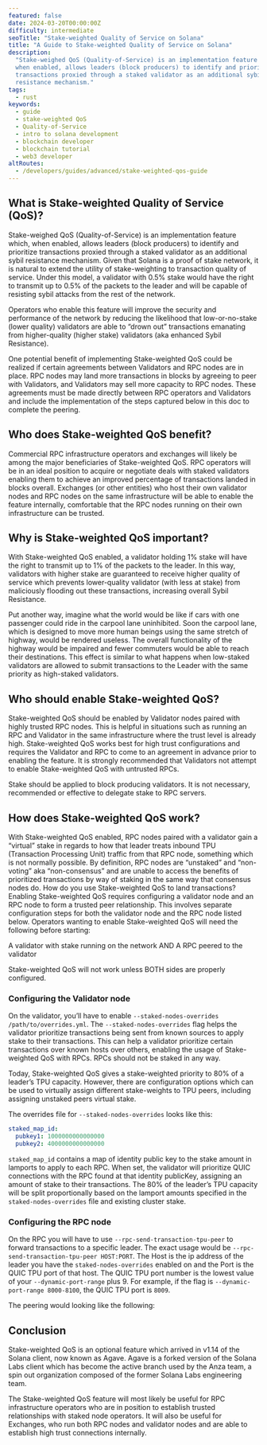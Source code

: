 ```yaml
---
featured: false
date: 2024-03-20T00:00:00Z
difficulty: intermediate
seoTitle: "Stake-weighted Quality of Service on Solana"
title: "A Guide to Stake-weighted Quality of Service on Solana"
description:
  "Stake-weighed QoS (Quality-of-Service) is an implementation feature which,
  when enabled, allows leaders (block producers) to identify and prioritize
  transactions proxied through a staked validator as an additional sybil
  resistance mechanism."
tags:
  - rust
keywords:
  - guide
  - stake-weighted QoS
  - Quality-of-Service
  - intro to solana development
  - blockchain developer
  - blockchain tutorial
  - web3 developer
altRoutes:
  - /developers/guides/advanced/stake-weighted-qos-guide
---
```


## What is Stake-weighted Quality of Service (QoS)?

Stake-weighed QoS (Quality-of-Service) is an implementation feature which, when
enabled, allows leaders (block producers) to identify and prioritize
transactions proxied through a staked validator as an additional sybil
resistance mechanism. Given that Solana is a proof of stake network, it is
natural to extend the utility of stake-weighting to transaction quality of
service. Under this model, a validator with 0.5% stake would have the right to
transmit up to 0.5% of the packets to the leader and will be capable of
resisting sybil attacks from the rest of the network.

Operators who enable this feature will improve the security and performance of
the network by reducing the likelihood that low-or-no-stake (lower quality)
validators are able to “drown out” transactions emanating from higher-quality
(higher stake) validators (aka enhanced Sybil Resistance).

One potential benefit of implementing Stake-weighted QoS could be realized if
certain agreements between Validators and RPC nodes are in place. RPC nodes may
land more transactions in blocks by agreeing to peer with Validators, and
Validators may sell more capacity to RPC nodes. These agreements must be made
directly between RPC operators and Validators and include the implementation of
the steps captured below in this doc to complete the peering.

## Who does Stake-weighted QoS benefit?

Commercial RPC infrastructure operators and exchanges will likely be among the
major beneficiaries of Stake-weighted QoS. RPC operators will be in an ideal
position to acquire or negotiate deals with staked validators enabling them to
achieve an improved percentage of transactions landed in blocks overall.
Exchanges (or other entities) who host their own validator nodes and RPC nodes
on the same infrastructure will be able to enable the feature internally,
comfortable that the RPC nodes running on their own infrastructure can be
trusted.

## Why is Stake-weighted QoS important?

With Stake-weighted QoS enabled, a validator holding 1% stake will have the
right to transmit up to 1% of the packets to the leader. In this way, validators
with higher stake are guaranteed to receive higher quality of service which
prevents lower-quality validator (with less at stake) from maliciously flooding
out these transactions, increasing overall Sybil Resistance.

Put another way, imagine what the world would be like if cars with one passenger
could ride in the carpool lane uninhibited. Soon the carpool lane, which is
designed to move more human beings using the same stretch of highway, would be
rendered useless. The overall functionality of the highway would be impaired and
fewer commuters would be able to reach their destinations. This effect is
similar to what happens when low-staked validators are allowed to submit
transactions to the Leader with the same priority as high-staked validators.

## Who should enable Stake-weighted QoS?

Stake-weighted QoS should be enabled by Validator nodes paired with highly
trusted RPC nodes. This is helpful in situations such as running an RPC and
Validator in the same infrastructure where the trust level is already high.
Stake-weighted QoS works best for high trust configurations and requires the
Validator and RPC to come to an agreement in advance prior to enabling the
feature. It is strongly recommended that Validators not attempt to enable
Stake-weighted QoS with untrusted RPCs.

Stake should be applied to block producing validators. It is not necessary,
recommended or effective to delegate stake to RPC servers.

## How does Stake-weighted QoS work?

With Stake-weighted QoS enabled, RPC nodes paired with a validator gain a
“virtual” stake in regards to how that leader treats inbound TPU (Transaction
Processing Unit) traffic from that RPC node, something which is not normally
possible. By definition, RPC nodes are “unstaked” and “non-voting” aka
“non-consensus” and are unable to access the benefits of prioritized
transactions by way of staking in the same way that consensus nodes do. How do
you use Stake-weighted QoS to land transactions? Enabling Stake-weighted QoS
requires configuring a validator node and an RPC node to form a trusted peer
relationship. This involves separate configuration steps for both the validator
node and the RPC node listed below. Operators wanting to enable Stake-weighted
QoS will need the following before starting:

A validator with stake running on the network AND A RPC peered to the validator

Stake-weighted QoS will not work unless BOTH sides are properly configured.

### Configuring the Validator node

On the validator, you’ll have to enable
`--staked-nodes-overrides /path/to/overrides.yml`. The
`--staked-nodes-overrides` flag helps the validator prioritize transactions
being sent from known sources to apply stake to their transactions. This can
help a validator prioritize certain transactions over known hosts over others,
enabling the usage of Stake-weighted QoS with RPCs. RPCs should not be staked in
any way.

Today, Stake-weighted QoS gives a stake-weighted priority to 80% of a leader’s
TPU capacity. However, there are configuration options which can be used to
virtually assign different stake-weights to TPU peers, including assigning
unstaked peers virtual stake.

The overrides file for `--staked-nodes-overrides` looks like this:

```yml
staked_map_id:
  pubkey1: 1000000000000000
  pubkey2: 4000000000000000
```

`staked_map_id` contains a map of identity public key to the stake amount in
lamports to apply to each RPC. When set, the validator will prioritize QUIC
connections with the RPC found at that identity publicKey, assigning an amount
of stake to their transactions. The 80% of the leader’s TPU capacity will be
split proportionally based on the lamport amounts specified in the
`staked-nodes-overrides` file and existing cluster stake.

### Configuring the RPC node

On the RPC you will have to use `--rpc-send-transaction-tpu-peer` to forward
transactions to a specific leader. The exact usage would be
`--rpc-send-transaction-tpu-peer HOST:PORT`. The Host is the ip address of the
leader you have the `staked-nodes-overrides` enabled on and the Port is the QUIC
TPU port of that host. The QUIC TPU port number is the lowest value of your
`--dynamic-port-range` plus 9. For example, if the flag is
`--dynamic-port-range 8000-8100`, the QUIC TPU port is `8009`.

The peering would looking like the following:


## Conclusion

Stake-weighted QoS is an optional feature which arrived in v1.14 of the Solana
client, now known as Agave. Agave is a forked version of the Solana Labs client
which has become the active branch used by the Anza team, a spin out
organization composed of the former Solana Labs engineering team.

The Stake-weighted QoS feature will most likely be useful for RPC infrastructure
operators who are in position to establish trusted relationships with staked
node operators. It will also be useful for Exchanges, who run both RPC nodes and
validator nodes and are able to establish high trust connections internally.
